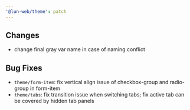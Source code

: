 ```yaml
---
'@lun-web/theme': patch
---
```



## Changes

- change final gray var name in case of naming conflict

## Bug Fixes

- `theme/form-item`: fix vertical align issue of checkbox-group and radio-group in form-item
- `theme/tabs`: fix transition issue when switching tabs; fix active tab can be covered by hidden tab panels